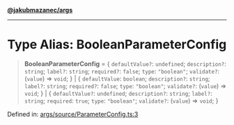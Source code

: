 [**@jakubmazanec/args**](../README.md)

---

# Type Alias: BooleanParameterConfig

> **BooleanParameterConfig** = \{ `defaultValue?`: `undefined`; `description?`: `string`; `label?`:
> `string`; `required?`: `false`; `type`: `"boolean"`; `validate?`: (`value`) => `void`; \} \| \{
> `defaultValue`: `boolean`; `description?`: `string`; `label?`: `string`; `required?`: `false`;
> `type`: `"boolean"`; `validate?`: (`value`) => `void`; \} \| \{ `defaultValue?`: `undefined`;
> `description?`: `string`; `label?`: `string`; `required`: `true`; `type`: `"boolean"`;
> `validate?`: (`value`) => `void`; \}

Defined in:
[args/source/ParameterConfig.ts:3](https://github.com/jakubmazanec/tools/blob/dccfe8e5cee218e88ff4db59e4bf460975897c58/packages/args/source/ParameterConfig.ts#L3)
